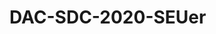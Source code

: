 # DAC-SDC-2020-SEUer

<!--
This is a repository for FPGA-based neural network inference for DAC'2020-SDC. 

SEUer Group, ASIC cneter, Southeast University, Nnajing, China

Guoqing Li*, Jingwei Zhang*, Ruixia Wu, Jiaojie Li, Feng Lv

li_guopqing@seu.edu.cn

In DAC'2020-SDC, Our design bases on SkyNet (https://github.com/TomG008/SkyNet), the champion design of the 56th IEEE/ACM Design Automation Conference System Design Contest (DAC-SDC), obtained the 6th place. We deliver 72.4% Intersection over Union (IoU), 36.53fps and 8399J energy consumption on Ultra96v2. The spped is limited by PS. If you can write a better python file or using the python file of Srskr (the 2nd place of DAC'2020-SDC, https://github.com/jiangwx/SkrSkr), you will get a better result. 

Our improvement methods are also effective for skrskr. The performance of Skrskr is better than iSmart3, so we deploy our approaches to Skrskr and obtaind the best performance for SkyNet, 73.1 IOU, 76fps and 4300J. We release code of the design based on Skrsrk.

You need to update the PMIC of Ultra96V2. (https://github.com/AILearnerLi/Ultra96-V2-PMIC-Programming-Update-Procedure). Otherwise, the design cannot run at 300MHz, but can run at 290M.

You can modify the TCL files of Skrskr to run our design.


Our contributions are as follows:

1. Spatial to Channel (S2C)

  S2C can improve the utilization rate of bandwidth when read image. Also, it can improve the utilization rate of PE when computing the first Depthwise convolution (DWC).

2. Regulable Parallel (R-paralle)

  When computing pointwise convolution (PWC), sometimes, 16 input channels is enough. The parallelism of input channel and output channel is regulable, which is very suiltable for MobileNetV2.
  
3. Share PE and line buf.

  DWC and PWC share PE, which can sppedup DWC and reduce the number of used DSP. Line buf can speedup DWC. The weights buffees also can be shared.

4. Workflow

  After the first layer done, the next batch image is put to the right address of DDR, whcih can reduce the time of PL waiting PS.
  
Some useful tools：

1. conv_bn_fusing.py
   The conv_bn_fusing file can fuse conv layer and BN layer. You can modify this file to be applied to other networks. It can convert .weights file to .bin file.
   
2. The code for quantization is coming.
-->




